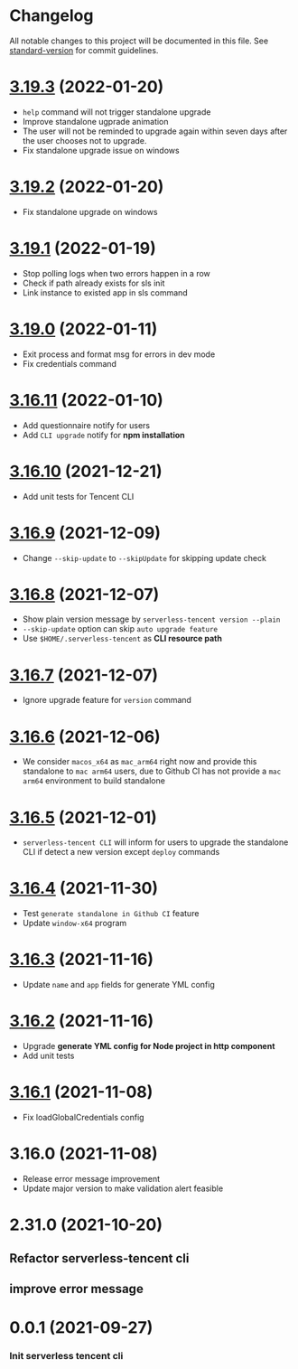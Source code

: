 # Changelog

All notable changes to this project will be documented in this file. See [standard-version](https://github.com/conventional-changelog/standard-version) for commit guidelines.

# [3.19.3](https://github.com/serverless/serverless-tencent/compare/v3.19.2...v3.19.3) (2022-01-20)

- `help` command will not trigger standalone upgrade
- Improve standalone ugprade animation
- The user will not be reminded to upgrade again within seven days after the user chooses not to upgrade.
- Fix standalone upgrade issue on windows

# [3.19.2](https://github.com/serverless/serverless-tencent/compare/v3.19.1...v3.19.2) (2022-01-20)

- Fix standalone upgrade on windows

# [3.19.1](https://github.com/serverless/serverless-tencent/compare/v3.19.0...v3.19.1) (2022-01-19)

- Stop polling logs when two errors happen in a row
- Check if path already exists for sls init
- Link instance to existed app in sls command

# [3.19.0](https://github.com/serverless/serverless-tencent/compare/v3.16.11...v3.19.0) (2022-01-11)

- Exit process and format msg for errors in dev mode
- Fix credentials command

# [3.16.11](https://github.com/serverless/serverless-tencent/compare/v3.16.10...v3.16.11) (2022-01-10)

- Add questionnaire notify for users
- Add `CLI upgrade` notify for **npm installation**

# [3.16.10](https://github.com/serverless/serverless-tencent/compare/v3.16.9...v3.16.10) (2021-12-21)

- Add unit tests for Tencent CLI

# [3.16.9](https://github.com/serverless/serverless-tencent/compare/v3.16.8...v3.16.9) (2021-12-09)

- Change `--skip-update` to `--skipUpdate` for skipping update check

# [3.16.8](https://github.com/serverless/serverless-tencent/compare/v3.16.7...v3.16.8) (2021-12-07)

- Show plain version message by `serverless-tencent version --plain`
- `--skip-update` option can skip `auto upgrade feature`
- Use `$HOME/.serverless-tencent` as **CLI resource path**

# [3.16.7](https://github.com/serverless/serverless-tencent/compare/v3.16.6...v3.16.7) (2021-12-07)

- Ignore upgrade feature for `version` command

# [3.16.6](https://github.com/serverless/serverless-tencent/compare/v3.16.5...v3.16.6) (2021-12-06)

- We consider `macos_x64` as `mac_arm64` right now and provide this standalone to `mac arm64` users, due to Github CI has not provide a `mac arm64` environment to build standalone

# [3.16.5](https://github.com/serverless/serverless-tencent/compare/v3.16.4....v3.16.5) (2021-12-01)

- `serverless-tencent CLI` will inform for users to upgrade the standalone CLI if detect a new version except `deploy` commands

# [3.16.4](https://github.com/serverless/serverless-tencent/compare/v3.16.3....v3.16.4) (2021-11-30)

- Test `generate standalone in Github CI` feature
- Update `window-x64` program

# [3.16.3](https://github.com/serverless/serverless-tencent/compare/v3.16.2....v3.16.3) (2021-11-16)

- Update `name` and `app` fields for generate YML config

# [3.16.2](https://github.com/serverless/serverless-tencent/compare/v3.16.1....v3.16.2) (2021-11-16)

- Upgrade **generate YML config for Node project in http component**
- Add unit tests

# [3.16.1](https://github.com/serverless/serverless-tencent/compare/v3.16.0....v3.16.1) (2021-11-08)

- Fix loadGlobalCredentials config

# 3.16.0 (2021-11-08)

- Release error message improvement
- Update major version to make validation alert feasible

# 2.31.0 (2021-10-20)

## Refactor serverless-tencent cli

## improve error message

# 0.0.1 (2021-09-27)

### Init serverless tencent cli

